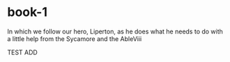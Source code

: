 book-1
======

In which we follow our hero, Liperton, as he does what he needs to do with a little help from the Sycamore and the AbleViii

TEST ADD
